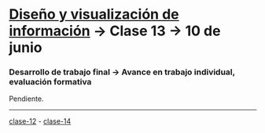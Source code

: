 # [Diseño y visualización de información](https://github.com/profesorfaco/aud5v027-2025) → Clase 13 → 10 de junio

### Desarrollo de trabajo final → Avance en trabajo individual, evaluación formativa

Pendiente.
_ _ _ _ 

[clase-12](https://github.com/profesorfaco/aud5v027-2025/blob/main/clase-12/README.md) - [clase-14](https://github.com/profesorfaco/aud5v027-2025/blob/main/clase-14/README.md)
